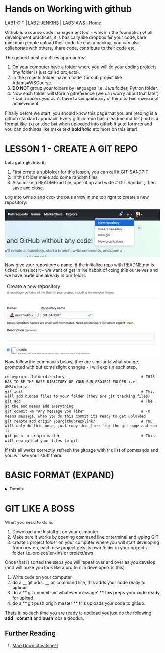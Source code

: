 # Hands on Working with github

LAB1-GIT |
[LAB2-JENKINS ](../LAB2-JENKINS/README.md) |
[LAB3-AWS](../LAB3-AWS/README.md) |
[Home](../README.md) 

Github is a source code management tool - which is the foundation of all development practices, it is basically like dropbox for your code, bare minimum people upload their code here as a backup, you can also collaborate with others, share code, contribute to their code etc. 

The general best practices approach is: 

1. On your computer have a folder where you will do your coding projects (my folder is just called projects).
2. In the projects folder, have a folder for sub project like AdamsAWSCourse.
3. __DO NOT__ group your folders by languages i.e. Java folder, Python folder.
4. Now each folder will store a gitreference (we can worry about that later) - but it means you don't have to complete any of them to feel a sense of achievement.



Finally before we start, you should know this page that you are reading is a github standard approach. Every github repo has a readme.md file (.md is a format like .txt or .doc but when uploaded into github it auto formats and you can do things like make text __bold__ _italic_ etc more on this later).


# LESSON 1 - CREATE A GIT REPO

Lets get right into it: 

1. First create a subfolder for this lesson, you can call it GIT-SANDPIT
2. In this folder make add some random files
3. Also make a README.md file, open it up and write # GIT Sandpit , then save and close. 

Log into Github and click the plus arrow in the top right to create a new repository: 

![NEW](../images/newGIT.png "Create a new repo")

Now give your repository a name, if the initialize repo with README.md is ticked, unselect it - we want ot get in the habbit of doing this ourselves and we have made one already in our folder. 

![NEW](../images/GITNAME.png "Name a new repo")

Now follow the commands below, they are similiar to what you get prompted with but some slight changes - I will explain each step. 

```
cd myprojectfolderdirectory                                   # THIS HAS TO BE THE BASE DIRECTORY OF YOUR SUB PROJECT FOLDER i.e. AWStutorial
git init                                                      # This will add hidden files to your folder (they are git tracking files)
git add .                                                     # The . at the end means add everything
git commit -m "Any message you like"                          # -m means message, when you do this commit its ready to get uploaded
git remote add origin yourgithubrepolink/                     # You will only do this once, just copy this line from the git page and run it
git push -u origin master                                     # This will now upload your files to git

```


If this all works correctly, refresh the gitpage with the list of commands and you will see your stuff there.


# BASIC FORMAT (EXPAND)
<details>


# # BIG TITLE  

## ## H1 HEADING  

### ### H2 HEADING (and so on)  



To do bullet points, you just use the * then a space 

* bullet 1 
* bullet 2 
* bullet 3 

You can google markdown format or just check the link below for a one pager cheatsheet.  Don't worry about this too much, all you need to know is how to do a title, and bullet points - that will mean all your code folders will have a nice README that will display anytime someone accesses your github repo.
</details>


# GIT LIKE A BOSS



What you need to do is: 

1. Download and Install git on your computer
2. Make sure it works by opening command line or terminal and typing GIT
3. create a project folder on your computer where you will start developing from now on, each new project gets its own folder in your projects folder i.e. project/jenkins or project/aws

Once that is sorted the steps you will repeat over and over as you develop (and will make you look like a pro to non developers is this)

1. Write code on your computer
2. do a __ git add . __ on command line, this adds your code ready to upload
3. do a ** git commit -m 'whatever message' ** this preps your code ready for upload
4. do a ** git push origin master ** this uploads your code to github. 

Thats it, so each time you are ready to updload you just do the following __add__ , __commit__ and __push__ jobs a goodun.

## Further Reading
1. [MarkDown cheatsheet](https://github.com/adam-p/markdown-here/wiki/Markdown-Cheatsheet)